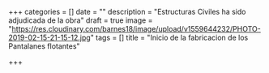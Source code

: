 +++
categories = []
date = ""
description = "Estructuras Civiles ha sido adjudicada de la obra"
draft = true
image = "https://res.cloudinary.com/barnes18/image/upload/v1559644232/PHOTO-2019-02-15-21-15-12.jpg"
tags = []
title = "Inicio de la fabricacion de los Pantalanes flotantes"

+++
